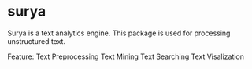 # surya
Surya is a text analytics engine. This package is used for processing unstructured text.

Feature:
  Text Preprocessing
  Text Mining
  Text Searching
  Text Visalization
